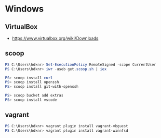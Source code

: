 # Windows


## VirtualBox

- https://www.virtualbox.org/wiki/Downloads

## scoop

~~~ps1
PS C:\Users\hdknr> Set-ExecutionPolicy RemoteSigned -scope CurrentUser
PS C:\Users\hdknr> iwr -useb get.scoop.sh | iex
~~~

~~~ps1
PS> scoop install curl
PS> scoop install openssh
PS> scoop install git-with-openssh
~~~

~~~ps1
PS> scoop bucket add extras
PS> scoop install vscode
~~~

## vagrant

~~~ps1
PS C:\Users\hdknr> vagrant plugin install vagrant-vbguest
PS C:\Users\hdknr> vagrant plugin install vagrant-winnfsd
~~~

